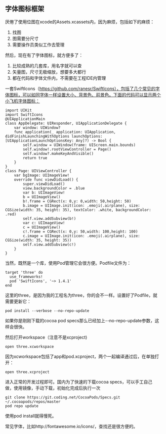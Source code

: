
## 字体图标框架

厌倦了使用位图在xcode的Assets.xcassets内，因为麻烦，包括如下的麻烦：

1. 找图
2. 图需要分尺寸
3. 需要操作员类似工作去管理

然后，现在有了字体图标，就方便多了：

1. 比较成熟的几套库，用名字就可以查
2. 矢量图，尺寸无极缩放，想要多大都行
3. 都在代码和字体文件内，不需要在工程IDE内管理

一套SwiftIcons（https://github.com/ranesr/SwiftIcons），包括了几个常见的字体图标，可以如同字体一样设置大小、背景色、前景色。下面的代码可以显示两个小飞机字体图标：


    import UIKit
    import SwiftIcons
    @UIApplicationMain
    class AppDelegate: UIResponder, UIApplicationDelegate {
        var window: UIWindow?
        func application(_ application: UIApplication, didFinishLaunchingWithOptions launchOptions: [UIApplicationLaunchOptionsKey: Any]?) -> Bool {
            self.window = UIWindow(frame: UIScreen.main.bounds)
            self.window!.rootViewController = Page()
            self.window?.makeKeyAndVisible()
            return true
        }
    }
    class Page: UIViewController {
        var bgImage: UIImageView!
        override func viewDidLoad() {
            super.viewDidLoad()
            view.backgroundColor = .blue
            var b: UIImageView!
            b = UIImageView()
            b!.frame = CGRect(x: 0,y: 0,width: 50,height: 50)
            b.image = UIImage.init(icon: .emoji(.airplane), size: CGSize(width: 35, height: 35), textColor: .white, backgroundColor: .red)
            self.view.addSubview(b!)
            var c: UIImageView!
            c = UIImageView()
            c!.frame = CGRect(x: 0,y: 50,width: 100,height: 100)
            c.image = UIImage.init(icon: .emoji(.airplane), size: CGSize(width: 35, height: 35))
            self.view.addSubview(c!)
        }
    }
当然，既然是一个库，使用Pod管理它会很方便。Podfile文件为：

    target 'three' do
      use_frameworks!
      pod 'SwiftIcons', '~> 1.4.1'
    end

这里的three，是因为我的工程名为three，你的会不一样。设置好了Podfile，就需要更新它：

    pod install --verbose --no-repo-update  

如果你是刚刚下载的cocoa pod specs那么已经加上--no-repo-update参数，这样会很快。

然后打开workspace（注意不是xcproject)

    open three.xcworkspace
因为xcworkspace包括了app和pod.xcproject，两个一起编译通过后，在单独打开：

    open three.xcproject
    
进入正常的开发过程即可。国内为了快速的下载cocoa specs，可以手工自己做，使用镜像，手动下载，初始化完成后执行一次

    git clone https://git.coding.net/CocoaPods/Specs.git ~/.cocoapods/repos/master
    pod repo update

使用pod install就得慢死。


常见字体，比如http://fontawesome.io/icons/，查找还是很方便的。

